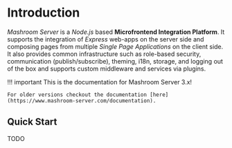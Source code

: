 # Introduction

*Mashroom Server* is a *Node.js* based **Microfrontend Integration Platform**. It supports the integration of *Express* web-apps on the
server side and composing pages from multiple *Single Page Applications* on the client side. It also provides common infrastructure such as
role-based security, communication (publish/subscribe), theming, i18n, storage, and logging out of the box and
supports custom middleware and services via plugins.

!!! important
    This is the documentation for Mashroom Server 3.x!

    For older versions checkout the documentation [here](https://www.mashroom-server.com/documentation).

## Quick Start

TODO
